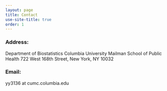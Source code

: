 ```yaml
---
layout: page
title: Contact
use-site-title: true
order: 1
---
```


### Address:

Department of Biostatistics
Columbia University Mailman School of Public Health
722 West 168th Street, New York, NY 10032

### Email:

yy3136 at cumc.columbia.edu
